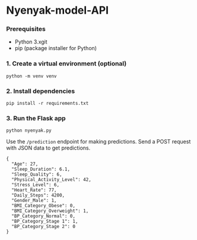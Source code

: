 # Nyenyak-model-API

### Prerequisites

- Python 3.xgit 
- pip (package installer for Python)

### 1. Create a virtual environment (optional)
```
python -m venv venv
```
### 2. Install dependencies
```
pip install -r requirements.txt
```
### 3. Run the Flask app
```
python nyenyak.py
```
Use the `/prediction` endpoint for making predictions. Send a POST request with JSON data to get predictions.
```
{
  "Age": 27,
  "Sleep_Duration": 6.1,
  "Sleep_Quality": 6,
  "Physical_Activity_Level": 42,
  "Stress_Level": 6,
  "Heart_Rate": 77,
  "Daily_Steps": 4200,
  "Gender_Male": 1,
  "BMI_Category_Obese": 0,
  "BMI_Category_Overweight": 1,
  "BP_Category_Normal": 0,
  "BP_Category_Stage 1": 1,
  "BP_Category_Stage 2": 0
}
```
